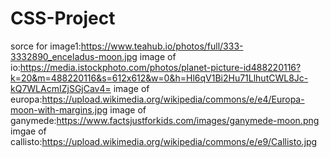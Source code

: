 # CSS-Project
sorce for image1:https://www.teahub.io/photos/full/333-3332890_enceladus-moon.jpg
image of io:https://media.istockphoto.com/photos/planet-picture-id488220116?k=20&m=488220116&s=612x612&w=0&h=Hl6qV1Bi2Hu71LlhutCWL8Jc-kQ7WLAcmIZjSGjCav4=
image of europa:https://upload.wikimedia.org/wikipedia/commons/e/e4/Europa-moon-with-margins.jpg
image of ganymede:https://www.factsjustforkids.com/images/ganymede-moon.png
imgae of callisto:https://upload.wikimedia.org/wikipedia/commons/e/e9/Callisto.jpg